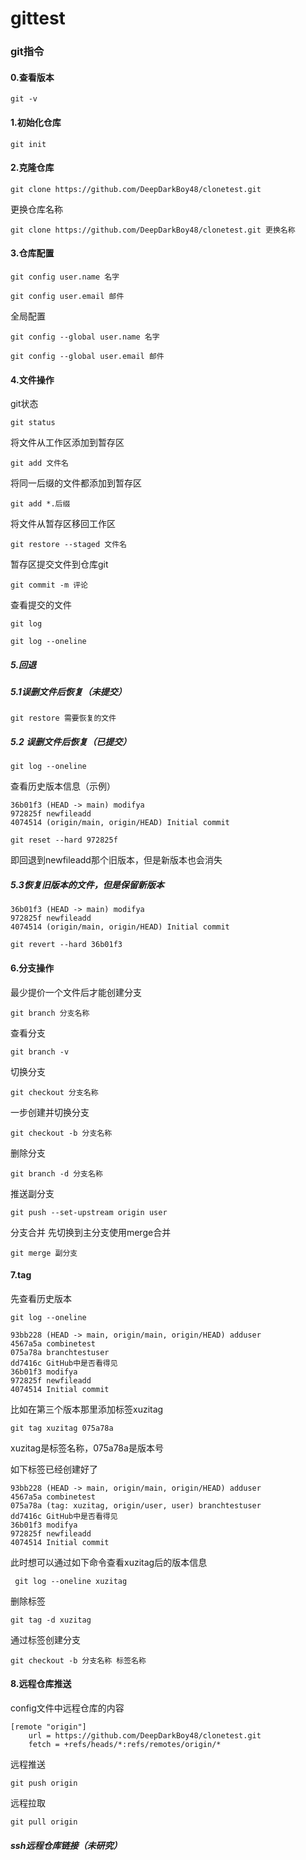 # gittest

### git指令

#### 0.查看版本

```
git -v
```

#### 1.初始化仓库

```
git init
```

#### 2.克隆仓库

```
git clone https://github.com/DeepDarkBoy48/clonetest.git
```

更换仓库名称

```
git clone https://github.com/DeepDarkBoy48/clonetest.git 更换名称
```

#### 3.仓库配置

```
git config user.name 名字
```

```
git config user.email 邮件
```

全局配置

```
git config --global user.name 名字
```

```
git config --global user.email 邮件
```

#### 4.文件操作

git状态

```
git status
```

将文件从工作区添加到暂存区

```
git add 文件名
```

将同一后缀的文件都添加到暂存区

```
git add *.后缀
```

将文件从暂存区移回工作区

```
git restore --staged 文件名
```

暂存区提交文件到仓库git

```
git commit -m 评论
```

查看提交的文件

```
git log
```

```
git log --oneline
```

##### 5.回退

##### 5.1误删文件后恢复（未提交）

```
git restore 需要恢复的文件
```

##### 5.2 误删文件后恢复（已提交）

```
git log --oneline
```

查看历史版本信息（示例）

```
36b01f3 (HEAD -> main) modifya
972825f newfileadd
4074514 (origin/main, origin/HEAD) Initial commit
```

```
git reset --hard 972825f
```

即回退到newfileadd那个旧版本，但是新版本也会消失

##### 5.3恢复旧版本的文件，但是保留新版本

```
36b01f3 (HEAD -> main) modifya
972825f newfileadd
4074514 (origin/main, origin/HEAD) Initial commit
```

```
git revert --hard 36b01f3
```



#### 6.分支操作

最少提价一个文件后才能创建分支

```
git branch 分支名称
```

查看分支

```
git branch -v
```

切换分支

```
git checkout 分支名称
```

一步创建并切换分支

```
git checkout -b 分支名称
```

删除分支

```
git branch -d 分支名称
```

推送副分支 

```
git push --set-upstream origin user
```



分支合并
先切换到主分支使用merge合并

```
git merge 副分支
```

#### 7.tag

先查看历史版本

```
git log --oneline
```

```
93bb228 (HEAD -> main, origin/main, origin/HEAD) adduser
4567a5a combinetest
075a78a branchtestuser
dd7416c GitHub中是否看得见
36b01f3 modifya
972825f newfileadd
4074514 Initial commit
```

比如在第三个版本那里添加标签xuzitag

```
git tag xuzitag 075a78a
```

xuzitag是标签名称，075a78a是版本号

如下标签已经创建好了

```
93bb228 (HEAD -> main, origin/main, origin/HEAD) adduser
4567a5a combinetest
075a78a (tag: xuzitag, origin/user, user) branchtestuser
dd7416c GitHub中是否看得见
36b01f3 modifya
972825f newfileadd
4074514 Initial commit
```

此时想可以通过如下命令查看xuzitag后的版本信息

```
 git log --oneline xuzitag
```

删除标签

```
git tag -d xuzitag
```

通过标签创建分支

```
git checkout -b 分支名称 标签名称
```

#### 8.远程仓库推送

config文件中远程仓库的内容

```
[remote "origin"]
	url = https://github.com/DeepDarkBoy48/clonetest.git
	fetch = +refs/heads/*:refs/remotes/origin/*
```

远程推送

```
git push origin
```

远程拉取

```
git pull origin
```



##### ssh远程仓库链接（未研究）